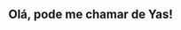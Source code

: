 ## Olá, pode me chamar de Yas!
<div>
  <a href="https://github.com/yasmelinss">
  <img heignt="180em" scr="https://github-readme-stats.vercel.app/api?username=anuraghazra&show_icons=true&theme=radical">

</div>

<!--
**yasmelinss/yasmelinss** is a ✨ _special_ ✨ repository because its `README.md` (this file) appears on your GitHub profile.

Here are some ideas to get you started:

- 🔭 I’m currently working on ...
- 🌱 I’m currently learning ...
- 👯 I’m looking to collaborate on ...
- 🤔 I’m looking for help with ...
- 💬 Ask me about ...
- 📫 How to reach me: ...
- 😄 Pronouns: ...
- ⚡ Fun fact: ...
- 💕 windows + .
-->

